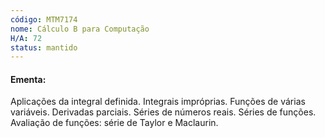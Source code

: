 ```yaml
---
código: MTM7174
nome: Cálculo B para Computação
H/A: 72
status: mantido
---
```


#### Ementa:
Aplicações da integral definida. Integrais impróprias. Funções de várias variáveis. Derivadas parciais. Séries de números reais. Séries de funções. Avaliação de funções: série de Taylor e Maclaurin.
